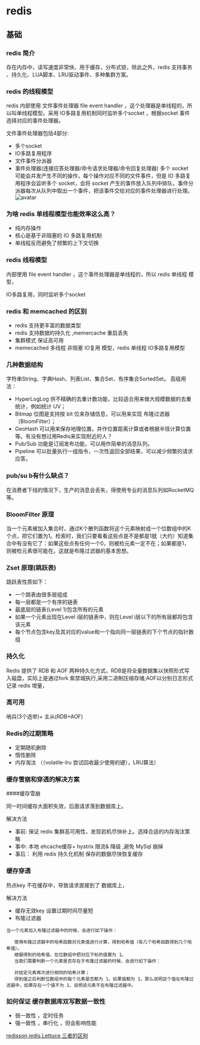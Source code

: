 # redis
## 基础
### redis 简介
存在内存中，读写速度非常快，用于缓存，分布式锁，除此之外，redis 支持事务 、持久化、LUA脚本、LRU驱动事件、多种集群方案。

### redis 的线程模型
redis 内部使用 文件事件处理器 file event handler ，这个处理器是单线程的，所以叫单线程模型。采用 IO多路复用机制同时监听多个socket ，根据socket 事件选择对应的事件处理器。

文件事件处理器包括4部分:
- 多个socket
- IO多路复用程序
- 文件事件分派器
- 事件处理器(连接应答处理器/命令请求处理器/命令回复处理器)
多个 socket 可能会并发产生不同的操作，每个操作对应不同的文件事件，但是 IO 多路复用程序会监听多个 socket，会将 socket 产生的事件放入队列中排队，事件分派器每次从队列中取出一个事件，把该事件交给对应的事件处理器进行处理。
![avatar](https://www.javazhiyin.com/wp-content/uploads/2018/12/redis-single-thread-model.png)
### 为啥 redis 单线程模型也能效率这么高？
- 纯内存操作
- 核心是基于非阻塞的 IO 多路复用机制
- 单线程反而避免了频繁的上下文切换
### redis 线程模型
内部使用 file event handler ，这个事件处理器是单线程的，所以 redis 单线程 模型，

IO多路复用，同时监听多个socket
### redis 和 memcached 的区别
- redis 支持更丰富的数据类型
- redis 支持数据的持久化  ,memercache 重启丢失
- 集群模式 保证高可用
- memecached 多线程 非阻塞 IO复用 模型，redis 单线程 IO多路复用模型
### 几种数据结构
字符串String、字典Hash、列表List、集合Set、有序集合SortedSet。
高级用法：
- HyperLogLog 供不精确的去重计数功能，比较适合用来做大规模数据的去重统计，例如统计 UV；             
- Bitmap 位图是支持按 bit 位来存储信息，可以用来实现 布隆过滤器（BloomFilter）；
- GeoHash  可以用来保存地理位置，并作位置距离计算或者根据半径计算位置等。有没有想过用Redis来实现附近的人？
- Pub/Sub 功能是订阅发布功能，可以用作简单的消息队列。
- Pipeline    可以批量执行一组指令，一次性返回全部结果，可以减少频繁的请求应答。     
### pub/su b有什么缺点？
在消费者下线的情况下，生产的消息会丢失，得使用专业的消息队列如RocketMQ等。
### BloomFilter 原理 
当一个元素被加入集合时，通过K个散列函数将这个元素映射成一个位数组中的K个点，把它们置为1。检索时，我们只要看看这些点是不是都是1就（大约）知道集合中有没有它了：如果这些点有任何一个0，则被检元素一定不在；如果都是1，则被检元素很可能在。这就是布隆过滤器的基本思想。
### Zset 原理(跳跃表)
跳跃表性质如下：
- 一个跳表由很多层组成
- 每一层都是一个有序的链表
- 最底层的链表(Level 1)包含所有的元素
- 如果一个元素出现在Level i层的链表中，则在Level i层以下的所有层都将包含该元素
- 每个节点包含key及其对应的value和一个指向同一层链表的下个节点的指针数组
### 持久化   
Redis 提供了 RDB 和 AOF 两种持久化方式，RDB是将全量数据集以快照形式写入磁盘，实际上是通过fork 紫禁城执行,采用二进制压缩存储;AOF以分别日志形式记录 redis 增量，     
### 高可用
哨兵(3个选举)+ 主从(RDB+AOF)

### Redis的过期策略
- 定期随机删除
- 惰性删除
- 内存淘汰 （（volatile-lru 尝试回收最少使用的键），LRU算法）



    









### 缓存雪崩和穿透的解决方案

####缓存雪崩

同一时间缓存大面积失效，后面请求落到数据库上。

解决方法
- 事前: 保证 redis 集群高可用性，发现宕机尽快补上。选择合适的内存淘汰策略
- 事中: 本地 ehcache缓存+ hystrix 限流& 降级 ,避免 MySql 崩掉
- 事后： 利用 redis 持久化机制 保存的数据尽快恢复缓存 

### 缓存穿透
热点key 不在缓存中，导致请求直接到了 数据库上，


解决方法
- 缓存无效key 设置过期时间尽量短
- 布隆过滤器

```
当一个元素加入布隆过滤器中的时候，会进行如下操作：
   
   使用布隆过滤器中的哈希函数对元素值进行计算，得到哈希值（有几个哈希函数得到几个哈希值）。
   根据得到的哈希值，在位数组中把对应下标的值置为 1。
   当我们需要判断一个元素是否存在于布隆过滤器的时候，会进行如下操作：
   
   对给定元素再次进行相同的哈希计算；
   得到值之后判断位数组中的每个元素是否都为 1，如果值都为 1，那么说明这个值在布隆过滤器中，如果存在一个值不为 1，说明该元素不在布隆过滤器中。
```
### 如何保证 缓存数据库双写数据一致性

- 弱一致性 ，定时任务
- 强一致性 ，串行化 ，但会影响性能

[redisson,jedis,Lettuce 三者的区别](https://www.cnblogs.com/liyan492/p/9858548.html)
